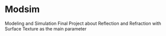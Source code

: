 # Modsim
Modeling and Simulation Final Project about Reflection and Refraction with Surface Texture as the main parameter
